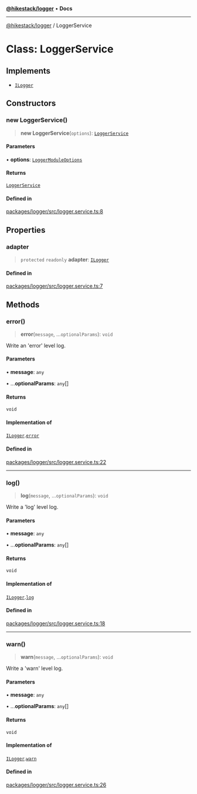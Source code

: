 [**@hikestack/logger**](/official/reference/logger/index.md) • **Docs**

***

[@hikestack/logger](/official/reference/logger/globals.md) / LoggerService

# Class: LoggerService

## Implements

- [`ILogger`](/official/reference/logger/interfaces/ILogger.md)

## Constructors

### new LoggerService()

> **new LoggerService**(`options`): [`LoggerService`](/official/reference/logger/classes/LoggerService.md)

#### Parameters

• **options**: [`LoggerModuleOptions`](/official/reference/logger/interfaces/LoggerModuleOptions.md)

#### Returns

[`LoggerService`](/official/reference/logger/classes/LoggerService.md)

#### Defined in

[packages/logger/src/logger.service.ts:8](https://github.com/hikestack/hike/blob/93c768ff8bda0e1d030b69f51dc73398023ff386/packages/logger/src/logger.service.ts#L8)

## Properties

### adapter

> `protected` `readonly` **adapter**: [`ILogger`](/official/reference/logger/interfaces/ILogger.md)

#### Defined in

[packages/logger/src/logger.service.ts:7](https://github.com/hikestack/hike/blob/93c768ff8bda0e1d030b69f51dc73398023ff386/packages/logger/src/logger.service.ts#L7)

## Methods

### error()

> **error**(`message`, ...`optionalParams`): `void`

Write an 'error' level log.

#### Parameters

• **message**: `any`

• ...**optionalParams**: `any`[]

#### Returns

`void`

#### Implementation of

[`ILogger`](/official/reference/logger/interfaces/ILogger.md).[`error`](/official/reference/logger/interfaces/ILogger.md#error)

#### Defined in

[packages/logger/src/logger.service.ts:22](https://github.com/hikestack/hike/blob/93c768ff8bda0e1d030b69f51dc73398023ff386/packages/logger/src/logger.service.ts#L22)

***

### log()

> **log**(`message`, ...`optionalParams`): `void`

Write a 'log' level log.

#### Parameters

• **message**: `any`

• ...**optionalParams**: `any`[]

#### Returns

`void`

#### Implementation of

[`ILogger`](/official/reference/logger/interfaces/ILogger.md).[`log`](/official/reference/logger/interfaces/ILogger.md#log)

#### Defined in

[packages/logger/src/logger.service.ts:18](https://github.com/hikestack/hike/blob/93c768ff8bda0e1d030b69f51dc73398023ff386/packages/logger/src/logger.service.ts#L18)

***

### warn()

> **warn**(`message`, ...`optionalParams`): `void`

Write a 'warn' level log.

#### Parameters

• **message**: `any`

• ...**optionalParams**: `any`[]

#### Returns

`void`

#### Implementation of

[`ILogger`](/official/reference/logger/interfaces/ILogger.md).[`warn`](/official/reference/logger/interfaces/ILogger.md#warn)

#### Defined in

[packages/logger/src/logger.service.ts:26](https://github.com/hikestack/hike/blob/93c768ff8bda0e1d030b69f51dc73398023ff386/packages/logger/src/logger.service.ts#L26)
